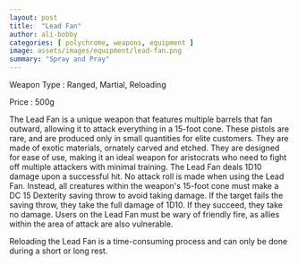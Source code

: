 ```yaml
---
layout: post
title:  "Lead Fan"
author: ali-bobby
categories: [ polychrome, weapons, equipment ]
image: assets/images/equipment/lead-fan.png
summary: "Spray and Pray"
---
```


Weapon Type
: Ranged, Martial, Reloading

Price
: 500g

The Lead Fan is a unique weapon that features multiple barrels that fan outward, allowing it to attack everything in a 15-foot cone. These pistols are rare, and are produced only in small quantities for elite customers. They are made of exotic materials, ornately carved and etched. They are designed for ease of use, making it an ideal weapon for aristocrats who need to fight off multiple attackers with minimal training. The Lead Fan deals 1D10 damage upon a successful hit. No attack roll is made when using the Lead Fan. Instead, all creatures within the weapon's 15-foot cone must make a DC 15 Dexterity saving throw to avoid taking damage. If the target fails the saving throw, they take the full damage of 1D10. If they succeed, they take no damage. Users on the Lead Fan must be wary of friendly fire, as allies within the area of attack are also vulnerable.

Reloading the Lead Fan is a time-consuming process and can only be done during a short or long rest.